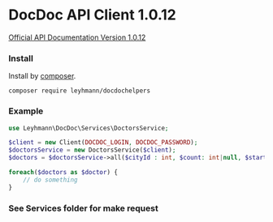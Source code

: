 # DocDoc API Client 1.0.12

[Official API Documentation Version 1.0.12](https://dd1012.docs.apiary.io)

### Install

Install by [composer](http://getcomposer.org/download/).

```
composer require leyhmann/docdochelpers
```

### Example

```php
use Leyhmann\DocDoc\Services\DoctorsService;

$client = new Client(DOCDOC_LOGIN, DOCDOC_PASSWORD);
$doctorsService = new DoctorsService($client);
$doctors = $doctorsService->all($cityId : int, $count: int|null, $start: int|null);

foreach($doctors as $doctor) {
    // do something
}
```

### See Services folder for make request
